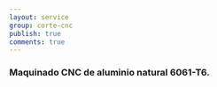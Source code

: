 ```yaml
---
layout: service
group: corte-cnc
publish: true
comments: true
---
```


### Maquinado CNC de aluminio natural 6061-T6.
